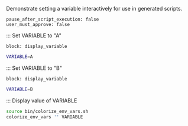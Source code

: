 Demonstrate setting a variable interactively for use in generated scripts.

```opts :(document_options)
pause_after_script_execution: false
user_must_approve: false
```

::: Set VARIABLE to "A"

```link :set_to_A +(set_to_A)
block: display_variable
```

```bash :(set_to_A)
VARIABLE=A
```

::: Set VARIABLE to "B"

```link :set_to_B +(set_to_B)
block: display_variable
```

```bash :(set_to_B)
VARIABLE=B
```

::: Display value of VARIABLE

```bash :display_variable
source bin/colorize_env_vars.sh
colorize_env_vars '' VARIABLE
```
